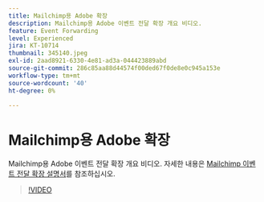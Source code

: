 ```yaml
---
title: Mailchimp용 Adobe 확장
description: Mailchimp용 Adobe 이벤트 전달 확장 개요 비디오.
feature: Event Forwarding
level: Experienced
jira: KT-10714
thumbnail: 345140.jpeg
exl-id: 2aad8921-6330-4e81-ad3a-044423889abd
source-git-commit: 286c85aa88d44574f00ded67f0de8e0c945a153e
workflow-type: tm+mt
source-wordcount: '40'
ht-degree: 0%

---
```


# Mailchimp용 Adobe 확장

Mailchimp용 Adobe 이벤트 전달 확장 개요 비디오. 자세한 내용은 [Mailchimp 이벤트 전달 확장 설명서](https://experienceleague.adobe.com/docs/experience-platform/tags/extensions/adobe/mailchimp-edge/overview.html?lang=ko)를 참조하십시오.

>[!VIDEO](https://video.tv.adobe.com/v/3411294/?learn=on&enablevpops&captions=kor)
